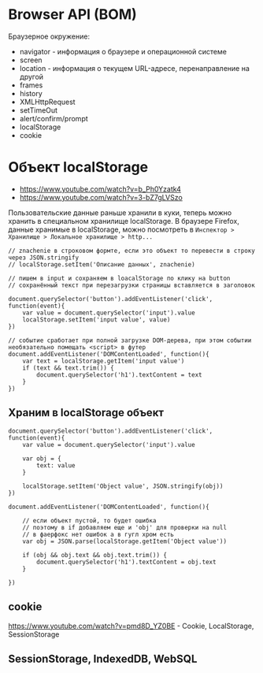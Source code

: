 # Browser API (BOM)
Браузерное окружение:

- navigator - информация о браузере и операционной системе
- screen
- location - информация о текущем URL-адресе, перенаправление на другой
- frames
- history
- XMLHttpRequest
- setTimeOut
- alert/confirm/prompt
- localStorage
- cookie

# Объект localStorage
- https://www.youtube.com/watch?v=b_Ph0Yzatk4
- https://www.youtube.com/watch?v=3-bZ7gLVSzo

Пользовательские данные раньше хранили в куки, теперь можно хранить в специальном хранилище localStorage. В браузере Firefox, данные хранимые в localStorage, можно посмотреть в `Инспектор > Хранилище > Локальное хранилище > http...`

    // znachenie в строковом формте, если это объект то перевести в строку через JSON.stringify
    // localStorage.setItem('Описание данных', znachenie)

    // пишем в input и сохраняем в loacalStorage по клику на button
    // сохранённый текст при перезагрузки страницы вставляется в заголовок

    document.querySelector('button').addEventListener('click', function(event){
        var value = document.querySelector('input').value
        localStorage.setItem('input value', value)
    })

    // событие сработает при полной загрузке DOM-дерева, при этом событии необязательно помещать <script> в футер
    document.addEventListener('DOMContentLoaded', function(){
        var text = localStorage.getItem('input value')
        if (text && text.trim()) {
            document.querySelector('h1').textContent = text
        }
    })

## Храним в localStorage объект

    document.querySelector('button').addEventListener('click', function(event){
        var value = document.querySelector('input').value

        var obj = {
            text: value
        }

        localStorage.setItem('Object value', JSON.stringify(obj))
    })

    document.addEventListener('DOMContentLoaded', function(){

        // если объект пустой, то будет ошибка
        // поэтому в if добавляем еще и 'obj' для проверки на null
        // в фаерфокс нет ошибок а в гугл хром есть
        var obj = JSON.parse(localStorage.getItem('Object value'))

        if (obj && obj.text && obj.text.trim()) {
            document.querySelector('h1').textContent = obj.text
        }

    })

## cookie
https://www.youtube.com/watch?v=pmd8D_YZ0BE - Cookie, LocalStorage, SessionStorage

## SessionStorage, IndexedDB, WebSQL
